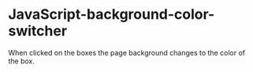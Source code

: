 # JavaScript-background-color-switcher
When clicked on the boxes the page background changes to the color of the box.
